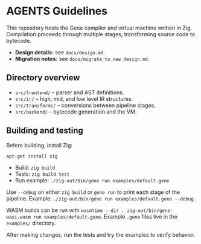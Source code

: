 # AGENTS Guidelines

This repository hosts the Gene compiler and virtual machine written in Zig.
Compilation proceeds through multiple stages, transforming source code to bytecode.

- **Design details:** see `docs/design.md`.
- **Migration notes:** see `docs/migrate_to_new_design.md`.

## Directory overview
- `src/frontend/` – parser and AST definitions.
- `src/ir/` – high, mid, and low level IR structures.
- `src/transforms/` – conversions between pipeline stages.
- `src/backend/` – bytecode generation and the VM.

## Building and testing
Before building, install Zig:
```
apt-get install zig
```
- Build: `zig build`
- Tests: `zig build test`
- Run example: `./zig-out/bin/gene run examples/default.gene`

Use `--debug` on either `zig build` or `gene run` to print each stage of the pipeline.
Example: `./zig-out/bin/gene run examples/default.gene --debug`.

WASM builds can be run with `wasmtime --dir . zig-out/bin/gene-wasi.wasm run examples/default.gene`.
Example `.gene` files live in the `examples/` directory.

After making changes, run the tests and try the examples to verify behavior.
